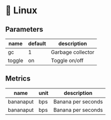# 🐧 Linux

## Parameters



| name   | default | description       |
| ------ | ------- | ----------------- |
| gc     | 1       | Garbage collector |
| toggle | on      | Toggle on/off     |

## Metrics

| name      | unit | description        |
| --------- | ---- | ------------------ |
| bananaput | bps  | Banana per seconds |
| bananaput | bps  | Banana per seconds |

